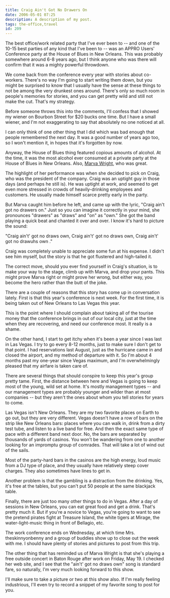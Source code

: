 ```yaml
---
title: Craig Ain't Got No Drawers On
date: 2006-05-01 07:25
description: A description of my post.
tags: the-office,travel
id: 209
---
```

The best office/work related party that I've ever been to -- and one of the 10-15 best parties of any kind that I've been to -- was an APPRO Users' Conference party at the House of Blues in New Orleans.  This was probably somewhere around 6-8 years ago, but I think anyone who was there will confirm that it was a mighty powerful throwdown.

We come back from the conference every year with stories about co-workers.  There's no way I'm going to start writing them down, but you might be surprised to know that I usually have the sense at these things to not be among the very drunkest ones around.  There's only so much room in people's memories for stories, and you can get pretty wild and still not make the cut.  That's my strategy.

Before someone throws this into the comments, I'll confess that I showed my wiener on Bourbon Street for $20 bucks one time.  But I have a small  wiener, and I'm not exaggerating to say that absolutely no one noticed at all.

I can only think of one other thing that I did which was bad enough that people remembered the next day.  It was a good number of years ago too, so I won't mention it, in hopes that it's forgotten by now.

Anyway, the House of Blues thing featured copious amounts of alcohol.  At the time, it was the most alcohol ever consumed at a private party at the House of Blues in New Orleans.  Also, <a href="http://www.marvawright.com/
" target="_blank">Marva Wright</a>, who was great.

The highlight of her performance was when she decided to pick on Craig, who was the president of the company.  Craig was an uptight guy in those days (and perhaps he still is).  He was uptight at work, and seemed to get even more stressed in crowds of heavily-drinking employees and customers.  He usually made himself scarce pretty early in the party.

But Marva caught him before he left, and came up with the lyric, "Craig ain't got no drawers on."  Just so you can imagine it correctly in your mind, she pronounces "drawers" as "draws" and "on" as "own."  She got the band playing a quick beat and chanted it over and over.  I know it's hard to picture the sound:

"Craig ain't' got no draws own, Craig ain't' got no draws own, Craig ain't' got no drawuhs own ."

Craig was completely unable to appreciate some fun at his expense.  I didn't see him myself, but the story is that he got flustered and high-tailed it.

The correct move, should you ever find yourself in Craig's situation, is to make your way to the stage, climb up with Marva, and drop your pants.  This might prove Marva right or might prove her wrong, but either way, you become the hero rather than the butt of the joke.

There are a couple of reasons that this story has come up in conversation lately.  First is that this year's conference is next week.  For the first time, it is being taken out of New Orleans to Las Vegas this year.

This is the point where I should complain about taking all of the tourise money that the conference brings in out of our local city, just at the time when they are recovering, and need our conference most.  It really is a shame.

On the other hand, I start to get itchy when it's been a year since I was last in Las Vegas.  I try to go every 8-12 months, just to make sure I don't get to that point.  I had reservations last August, just as the hurricane came in and closed the airport, and my method of departure with it.  So I'm about 4 months past my one-year since Vegas maximum, and I'm overwhelmingly pleased that my airfare is taken care of.

There are several things that should conspire to keep this year's group pretty tame.  First, the distance between here and Vegas is going to keep most of the young, wild set at home.  It's mostly management types -- and our management types are probably younger and wilder than at most companies -- but they aren't the ones about whom you tell stories for years to come.

Las Vegas isn't New Orleans.  They are my two favorite places on Earth to go out, but they are very different.  Vegas doesn't have a row of bars on the strip like New Orleans bars:  places where you can walk in, drink from a dirty test tube, and listen to a live band for free.  And then the exact same type of pace with a different band next door.  No, the bars are separated by thousands of yards of casinos.  You won't be wandering from one to another looking for an impromptu group of comrades.  That will take a lot of wind out of the sails.

Most of the party-hard bars in the casinos are the high energy, loud music from a DJ type of place, and they usually have relatively steep cover charges.  They also sometimes have lines to get in.  

Another problem is that the gambling is a distraction from the drinking.  Yes, it's free at the tables, but you can't put 50 people at the same blackjack table.

Finally, there are just too many other things to do in Vegas.  After a day of sessions in New Orleans, you can eat great food and get a drink.  That's pretty much it.  But if you're a novice to Vegas, you're going to want to see the pretend pirates fight at Treasure Island, the white tigers at Mirage, the water-light-music thing in front of Bellagio, etc.

The work conference ends on Wednesday, at which time Mrs. theskinnyonbenny and a group of buddies show up to close out the week with me.  I should have plenty of stories and pictures to post from this trip.

The other thing that has reminded us of Marva Wright is that she's playing a free outside concert in Baton Rouge after work on Friday, May 19.  I checked her web site, and I see that the "ain't' got no draws own" song is standard fare, so naturally, I'm very much looking forward to this show.  

I'll make sure to take a picture or two at this show also. If I'm really feeling industrious, I'll even try to record a snippet of my favorite song to post for you.